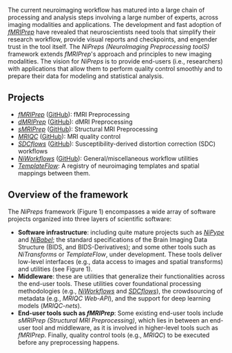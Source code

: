 The current neuroimaging workflow has matured into a large chain of processing and analysis steps involving a large number of experts, across imaging modalities and applications.
The development and fast adoption of [*fMRIPrep*][1] have revealed that neuroscientists need tools that simplify their research workflow, provide visual reports and checkpoints, and engender trust in the tool itself.
The *NiPreps (NeuroImaging Preprocessing toolS)* framework extends *fMRIPrep*'s approach and principles to new imaging modalities.
The vision for *NiPreps* is to provide end-users (i.e., researchers) with applications that allow them to perform quality control smoothly and to prepare their data for modeling and statistical analysis.

## Projects

  * [*fMRIPrep*][1] ([GitHub](https://github.com/poldracklab/fmriprep)): fMRI Preprocessing
  * [*dMRIPrep*][6] ([GitHub](https://github.com/nipreps/dmriprep)): dMRI Preprocessing
  * [*sMRIPrep*][7] ([GitHub](https://github.com/poldracklab/smriprep)): Structural MRI Preprocessing
  * [*MRIQC*][8] ([GitHub](https://github.com/poldracklab/mriqc)): MRI quality control
  * [*SDCflows*][5] ([GitHub](https://github.com/nipreps/sdcflows)): Susceptibility-derived distortion correction (SDC) workflows
  * [*NiWorkflows*][4] ([GitHub](https://github.com/nipreps/niworkflows)): General/miscellaneous workflow utilities
  * [*TemplateFlow*][9]: A registry of neuroimaging templates and spatial mappings between them.

## Overview of the framework

The *NiPreps* framework (Figure 1) encompasses a wide array of software projects organized into three layers of scientific software:

  * **Software infrastructure**: including quite mature projects such as [*NiPype*][2] and [*NiBabel*][3]; the standard specifications of the Brain Imaging Data Structure (BIDS, and BIDS-Derivatives); and some other tools such as *NiTransforms* or *TemplateFlow*, under development.
    These tools deliver low-level interfaces (e.g., data access to images and spatial transforms) and utilities (see Figure 1).
  * **Middleware**: these are utilities that generalize their functionalities across the end-user tools.
    These utilities cover foundational processing methodologies (e.g., [*NiWorkflows*][4] and [*SDCflows*][5]), the crowdsourcing of metadata (e.g., *MRIQC Web-API*), and the support for deep learning models (*MRIQC-nets*).
  * **End-user tools such as *fMRIPrep***: Some existing end-user tools include *sMRIPrep (Structural MRI Preprocessing)*, which lies in between an end-user tool and middleware, as it is involved in higher-level tools such as *fMRIPrep*. Finally, quality control tools (e.g., *MRIQC*) to be executed before any preprocessing happens.

<!-- ![Branching](https://guides.github.com/activities/hello-world/branching.png) -->

[1]: http://fmriprep.org/ "fMRIPrep documentation"
[2]: https://nipype.readthedocs.io/ "NiPype documentation"
[3]: https://nibabel.readthedocs.io/ "NiBabel documentation"
[4]: https://www.nipreps.org/niworkflows/ "NiWorkflows documentation"
[5]: https://www.nipreps.org/sdcflows/ "SDCflows documentation"
[6]: https://www.nipreps.org/dmriprep/ "dMRIPrep documentation"
[7]: https://poldracklab.github.io/smriprep "sMRIPrep documentation"
[8]: https://mriqc.readthedocs.io/ "MRIQC Documentation"
[9]: https://www.templateflow.org/ "TemplateFlow"
